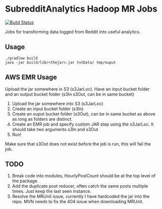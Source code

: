 # SubredditAnalytics Hadoop MR Jobs
[![Build Status](https://travis-ci.org/TomDunn/SubredditAnalyticsHadoopMRJobs.svg?branch=master)](https://travis-ci.org/TomDunn/SubredditAnalyticsHadoopMRJobs)

Jobs for transforming data logged from Reddit into useful analytics.

## Usage

```
./gradlew build
java -jar build/lib/<thejar>.jar tstData/ tmp/ouput
```

## AWS EMR Usage

Upload the jar somewhere in S3 (s3JarLoc). Have an input bucket folder and an output bucket folder (s3In s3Out, can be in same bucket)

1. Upload the jar somewhere into S3 (s3JarLoc)
2. Create an input bucket folder (s3In)
3. Create an ouput bucket folder (s3Out), can be in same bucket as above as long as folders are distinct.
4. Create an EMR job and specify custom JAR step using the s3JarLoc. It should take two arguments s3In and s3Out
5. Run!

Make sure that s3Out does not exist before the job is run, this will fail the job.

## TODO

1. Break code into modules, HourlyPostCount should be at the top level of the package.
2. Add the duplicate post reducer, often catch the same posts multiple times. Just keep the last seen instance.
3. Resolve the MRUnit issue, currently I have hardcoded the jar into the repo. MVN needs to fix the 404 issue when downloading MRUnit.
